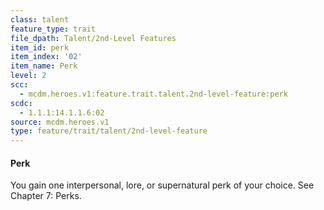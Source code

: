 ```yaml
---
class: talent
feature_type: trait
file_dpath: Talent/2nd-Level Features
item_id: perk
item_index: '02'
item_name: Perk
level: 2
scc:
  - mcdm.heroes.v1:feature.trait.talent.2nd-level-feature:perk
scdc:
  - 1.1.1:14.1.1.6:02
source: mcdm.heroes.v1
type: feature/trait/talent/2nd-level-feature
---
```


#### Perk

You gain one interpersonal, lore, or supernatural perk of your choice. See Chapter 7: Perks.
